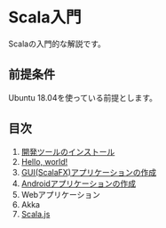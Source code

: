 # Scala入門

Scalaの入門的な解説です。

## 前提条件

Ubuntu 18.04を使っている前提とします。

## 目次

1. [開発ツールのインストール](./install)
2. [Hello, world!](./hello_world)
3. [GUI(ScalaFX)アプリケーションの作成](./scalafx)
4. [Androidアプリケーションの作成](./android)
5. Webアプリケーション
6. Akka
7. [Scala.js](./scala-js)
